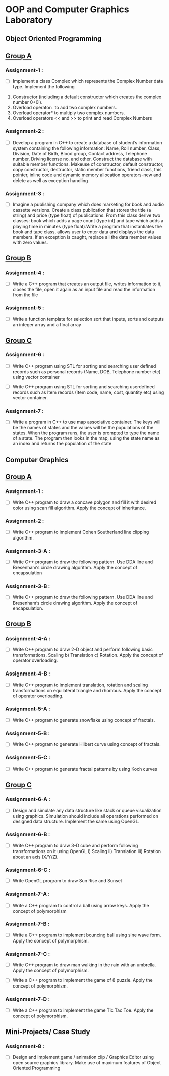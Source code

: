 # OOP and Computer Graphics Laboratory 


## Object Oriented Programming


## [Group A]()

### Assignment-1 :
- [ ] Implement a class Complex which represents the Complex Number data type. Implement the following
1. Constructor (including a default constructor which creates the complex number 0+0i).
2. Overload operator+ to add two complex numbers.
3. Overload operator* to multiply two complex numbers.
4. Overload operators << and >> to print and read Complex Numbers

### Assignment-2 :
- [ ] Develop a program in C++ to create a database of student’s information system containing the following information: Name, Roll number, Class, Division, Date of Birth, Blood group, Contact address,  Telephone  number,  Driving  license  no.  and  other.  Construct  the  database  with suitable  member  functions.  Makeuse  of  constructor,  default  constructor,  copy  constructor, destructor,  static  member  functions,  friend  class,  this  pointer,  inline  code  and  dynamic memory allocation operators-new and delete as well as exception handling

### Assignment-3 :
- [ ] Imagine  a  publishing  company which  does  marketing  for  book  and  audio  cassette  versions. Create  a  class  publication that  stores the  title  (a string)  and price  (type  float) of  publications.  From  this  class  derive  two  classes:  book  which  adds  a  page  count  (type  int)  and  tape  which adds a playing time in minutes (type float).Write  a  program  that  instantiates  the  book  and  tape  class,  allows  user  to  enter  data  and displays the data members. If an exception is caught, replace all the data member values with zero values.

## [Group B]()

### Assignment-4 :
- [ ] Write a C++ program that creates an output file, writes information to it, closes the file, open it again as an input file and read the information from the file

### Assignment-5 :
- [ ] Write a function template for selection sort that inputs, sorts and outputs an integer array and a float array

## [Group C]()

### Assignment-6 :
- [ ] Write C++ program using STL for sorting and searching user defined records such as personal records (Name, DOB, Telephone number etc) using vector container

- [ ] Write  C++  program  using  STL  for  sorting  and  searching  userdefined  records  such  as  Item records (Item code, name, cost, quantity etc) using vector container.

### Assignment-7 :
- [ ] Write a program in C++ to use map associative container. The keys will be the names of states and the  values  will  be  the  populations  of  the  states.  When  the  program  runs,  the  user  is prompted  to  type  the  name  of  a  state.  The  program  then  looks  in  the  map,  using  the  state name as an index and returns the population of the state


## Computer Graphics


## [Group A]()


### Assignment-1 :
- [ ] Write  C++  program  to  draw  a  concave  polygon  and  fill  it  with  desired  color  using  scan  fill algorithm. Apply the concept of inheritance.

### Assignment-2 :
- [ ] Write C++ program to implement Cohen Southerland line clipping algorithm.

### Assignment-3-A :
- [ ] Write  C++  program  to  draw  the  following  pattern.  Use  DDA  line  and  Bresenham‘s circle drawing algorithm. Apply the concept of encapsulation
![]()

### Assignment-3-B :
- [ ] Write  C++  program  to  draw  the following pattern. Use DDA line and Bresenham‘s circle drawing algorithm. Apply the concept of encapsulation.
![]()

## [Group B]()

### Assignment-4-A :
- [ ] Write C++ program to draw 2-D object and perform following basic transformations, Scaling b) Translation c) Rotation. Apply the concept of operator overloading.

### Assignment-4-B :
- [ ] Write  C++  program  to  implement  translation,  rotation  and  scaling  transformations  on equilateral triangle and rhombus. Apply the concept of operator overloading.

### Assignment-5-A :
- [ ] Write C++ program to generate snowflake using concept of fractals.

### Assignment-5-B :
- [ ] Write C++ program to generate Hilbert curve using concept of fractals.

### Assignment-5-C :
- [ ] Write C++ program to generate fractal patterns by using Koch curves

## [Group C]()

### Assignment-6-A :
- [ ] Design  and  simulate  any  data  structure  like  stack  or  queue  visualization  using  graphics. Simulation should include all operations performed on designed data structure. Implement the same using OpenGL.  

### Assignment-6-B :
- [ ] Write  C++  program  to  draw  3-D  cube  and  perform  following  transformations  on  it  using OpenGL i) Scaling ii) Translation iii) Rotation about an axis (X/Y/Z).

### Assignment-6-C :
- [ ] Write OpenGL program to draw Sun Rise and Sunset

### Assignment-7-A :
- [ ] Write   a   C++   program   to   control   a   ball   using   arrow   keys.   Apply   the   concept   of polymorphism

### Assignment-7-B :
- [ ] Write a C++ program to implement bouncing ball using sine wave form. Apply the concept of polymorphism.

### Assignment-7-C :
- [ ] Write C++ program to draw man walking in the rain with an umbrella. Apply the concept of polymorphism. 

- [ ] Write a C++ program to implement the game of 8 puzzle. Apply the concept of polymorphism.

### Assignment-7-D :
- [ ] Write   a   C++   program   to   implement   the   game   Tic   Tac   Toe.   Apply   the   concept   of polymorphism.

## Mini-Projects/ Case Study

### Assignment-8 :
- [ ] Design  and  implement  game  /  animation  clip  / Graphics  Editor  using  open  source graphics library. Make use of maximum features of Object Oriented Programming